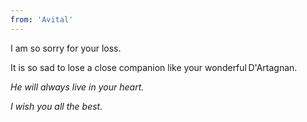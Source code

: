 ```yaml
---
from: 'Avital'
---
```


I am so sorry for your loss.

It is so sad to lose a close companion like your wonderful D'Artagnan.

*He will always live in your heart.*

*I wish you all the best.*